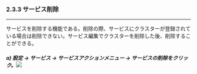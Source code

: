 ### 2.3.3 サービス削除

---

サービスを削除する機能である。削除の際、サービスにクラスターが登録されている場合は削除できない。サービス編集でクラスターを削除した後、削除することができる。

##### a\) 設定 → サービス → サービスアクションメニュー → サービスの削除をクリック。![](/assets/EN/2.5/2.3.3_1.png)




